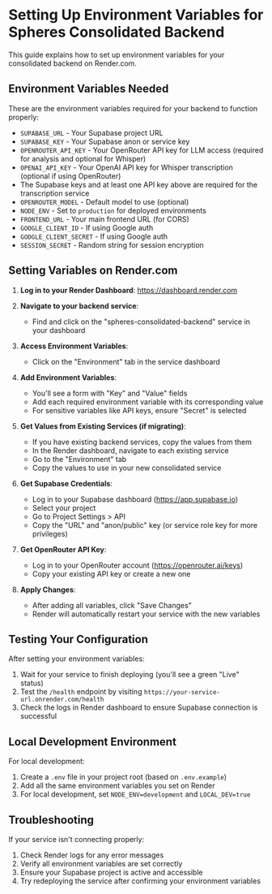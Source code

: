# Setting Up Environment Variables for Spheres Consolidated Backend

This guide explains how to set up environment variables for your consolidated backend on Render.com.

## Environment Variables Needed

These are the environment variables required for your backend to function properly:

- `SUPABASE_URL` - Your Supabase project URL
- `SUPABASE_KEY` - Your Supabase anon or service key
- `OPENROUTER_API_KEY` - Your OpenRouter API key for LLM access (required for analysis and optional for Whisper)
- `OPENAI_API_KEY` - Your OpenAI API key for Whisper transcription (optional if using OpenRouter)
- The Supabase keys and at least one API key above are required for the transcription service
- `OPENROUTER_MODEL` - Default model to use (optional)
- `NODE_ENV` - Set to `production` for deployed environments
- `FRONTEND_URL` - Your main frontend URL (for CORS)
- `GOOGLE_CLIENT_ID` - If using Google auth
- `GOOGLE_CLIENT_SECRET` - If using Google auth
- `SESSION_SECRET` - Random string for session encryption

## Setting Variables on Render.com

1. **Log in to your Render Dashboard**: https://dashboard.render.com

2. **Navigate to your backend service**:
   - Find and click on the "spheres-consolidated-backend" service in your dashboard

3. **Access Environment Variables**:
   - Click on the "Environment" tab in the service dashboard

4. **Add Environment Variables**:
   - You'll see a form with "Key" and "Value" fields
   - Add each required environment variable with its corresponding value
   - For sensitive variables like API keys, ensure "Secret" is selected

5. **Get Values from Existing Services (if migrating)**:
   - If you have existing backend services, copy the values from them
   - In the Render dashboard, navigate to each existing service
   - Go to the "Environment" tab
   - Copy the values to use in your new consolidated service

6. **Get Supabase Credentials**:
   - Log in to your Supabase dashboard (https://app.supabase.io)
   - Select your project
   - Go to Project Settings > API
   - Copy the "URL" and "anon/public" key (or service role key for more privileges)

7. **Get OpenRouter API Key**:
   - Log in to your OpenRouter account (https://openrouter.ai/keys)
   - Copy your existing API key or create a new one

8. **Apply Changes**:
   - After adding all variables, click "Save Changes"
   - Render will automatically restart your service with the new variables

## Testing Your Configuration

After setting your environment variables:

1. Wait for your service to finish deploying (you'll see a green "Live" status)
2. Test the `/health` endpoint by visiting `https://your-service-url.onrender.com/health`
3. Check the logs in Render dashboard to ensure Supabase connection is successful

## Local Development Environment

For local development:

1. Create a `.env` file in your project root (based on `.env.example`)
2. Add all the same environment variables you set on Render
3. For local development, set `NODE_ENV=development` and `LOCAL_DEV=true`

## Troubleshooting

If your service isn't connecting properly:

1. Check Render logs for any error messages
2. Verify all environment variables are set correctly
3. Ensure your Supabase project is active and accessible
4. Try redeploying the service after confirming your environment variables
